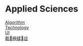 ﻿---
layout: default
---

# Applied Sciences

[Algorithm](./Algorithm/)  
[Technology](./Technology/)  
[UI](./UI/)  
[鞈極蝚店](./鞈極蝚店/)  
